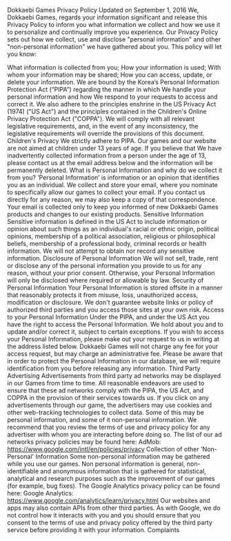 Dokkaebi Games Privacy Policy Updated on September 1, 2016 We, Dokkaebi Games, regards your information significant and release this Privacy Policy to inform you what information we collect and how we use it to personalize and continually improve you experience. Our Privacy Policy sets out how we collect, use and disclose "personal information" and other "non-personal information" we have gathered about you. This policy will let you know:

What information is collected from you;
How your information is used;
With whom your information may be shared;
How you can access, update, or delete your information. We are bound by the Korea’s Personal Information Protection Act (“PIPA”) regarding the manner in which We handle your personal information and how We respond to your requests to access and correct it. We also adhere to the principles enshrine in the US Privacy Act (1974) ("US Act") and the principles contained in the Children's Online Privacy Protection Act ("COPPA"). We will comply with all relevant legislative requirements, and, in the event of any inconsistency, the legislative requirements will override the provisions of this document. Children's Privacy We strictly adhere to PIPA. Our games and our website are not aimed at children under 13 years of age. If you believe that We have inadvertently collected information from a person under the age of 13, please contact us at the email address below and the information will be permanently deleted. What is Personal Information and why do we collect it from you? ‘Personal Information’ is information or an opinion that identifies you as an individual. We collect and store your email, where you nominate to specifically allow our games to collect your email. If you contact us directly for any reason, we may also keep a copy of that correspondence. Your email is collected only to keep you informed of new Dokkaebi Games products and changes to our existing products. Sensitive Information Sensitive information is defined in the US Act to include information or opinion about such things as an individual's racial or ethnic origin, political opinions, membership of a political association, religious or philosophical beliefs, membership of a professional body, criminal records or health information. We will not attempt to obtain nor record any sensitive information. Disclosure of Personal Information We will not sell, trade, rent or disclose any of the personal information you provide to us for any reason, without your prior consent. Otherwise, your Personal Information will only be disclosed where required or allowable by law. Security of Personal Information Your Personal Information is stored offsite in a manner that reasonably protects it from misuse, loss, unauthorized access, modification or disclosure. We don't guarantee website links or policy of authorized third parties and you access those sites at your own risk. Access to your Personal Information Under the PIPA, and under the US Act you have the right to access the Personal Information. We hold about you and to update and/or correct it, subject to certain exceptions. If you wish to access your Personal Information, please make out your request to us in writing at the address listed below. Dokkaebi Games will not charge any fee for your access request, but may charge an administrative fee. Please be aware that in order to protect the Personal Information in our database, we will require identification from you before releasing any information. Third Party Advertising Advertisements from third party ad networks may be displayed in our Games from time to time. All reasonable endeavors are used to ensure that these ad networks comply with the PIPA, the US Act, and COPPA in the provision of their services towards us. If you click on any advertisements through our game, the advertisers may use cookies and other web-tracking technologies to collect data. Some of this may be personal information, and some of it non-personal information. We recommend that you review the terms of use and privacy policy for any advertiser with whom you are interacting before doing so. The list of our ad networks privacy policies may be found here: AdMob: https://www.google.com/intl/en/policies/privacy Collection of other 'Non-Personal' Information Some non-personal information may be gathered while you use our games. Non personal information is general, non-identifiable and anonymous information that is gathered for statistical, analytical and research purposes such as the improvement of our games (for example, bug fixes). The Google Analytics privacy policy can be found here: Google Analytics: https://www.google.com/analytics/learn/privacy.html Our websites and apps may also contain APIs from other third parties. As with Google, we do not control how it interacts with you and you should ensure that you consent to the terms of use and privacy policy offered by the third party service before providing it with your information.
  Complaints
